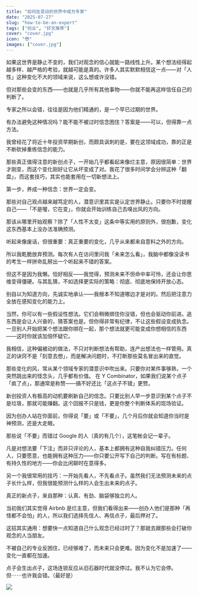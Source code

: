 ```yaml
---
title: "如何在变动的世界中成为专家"
date: "2025-07-27"
slug: "how-to-be-an-expert"
tags: ["创业", "好文推荐"]
cover: "cover.jpg"
icon: "😎"
images: ["cover.jpg"]
---
```

如果这世界是静止不变的，我们对观念的信心就能一路线性上升。某个想法经得起越多样、越严格的考验，就越可能是真的。许多人其实默默相信这一点——对「人性」这种变化不大的领域来说，这么想或许没错。



但对那些会变的东西——也就是几乎所有其他事物——你就不能再这样信任自己的判断了。



专家之所以会错，往往是因为他们精通的，是一个早已过期的世界。



有办法避免这种情况吗？能不能不被过时信念困住？答案是——可以，但得靠一点方法。



我曾经花了将近十年投资早期新创，而颇具讽刺的是，要在这领域成功，靠的正是不断砍掉重练信念的能力。



那些真正值得注意的新创点子，一开始几乎都看起来像烂主意，原因很简单：世界才刚变，而这个变化刚好让它从坏变成了对。我花了很多时间学会分辨这种「翻盘」，而这套技巧，其实也能套用在一切新想法上。



第一步，养成一种信念：世界一定会变。



那些对自己观点越来越笃定的人，潜意识里其实是认定世界静止。只要你不时提醒自己——「不是喔，它在变」，你就会开始训练自己去嗅出风的方向。



那该从哪里开始观察？除了「人性不太变」这条中等实用的原则外，很抱歉，变化这东西基本上没办法准确预测。



听起来像废话，但很重要：真正重要的变化，几乎从来都来自意料之外的方向。



所以我乾脆放弃预测。每次有人在访问里问我「未来怎么看」，我脑中都像没读书的考生一样拼命乱掰出一个听起来不错的答案。



但这不是因为我懒。恰好相反——我觉得，预测未来不但命中率可怜，还会让你思维变得僵硬。与其乱猜，不如选择更实际的策略：彻底、彻底地保持开放心态。



别自以为知道方向，先诚实地承认——我根本不知道哪边才是对的。然后把注意力全放在感知变化的能力上。



当然，你可以有一些假设性想法。它们会稍微绑住你没错，但也会驱动你前进。追东西是会让人兴奋的，猜答案也是。但你得非常有纪律，不让这些假设变成执念。
一旦别人开始把某个想法跟你绑在一起，那个想法就更可能变成你想相信的东西——这时你就该加倍怀疑它。



我相信，这种偏被动的做法，不只对判断想法有帮助，连产出想法也一样管用。真正的诀窍不是「刻意去想」，而是解决问题时，不打断那些莫名冒出来的直觉。



那些变化的风，常从某个领域专家的潜意识中吹出来。只要你对某件事够熟，一个突然跳出来的怪念头，几乎都有价值。
在 Y Combinator，如果我们说某个点子「疯了点」，那通常是称赞——搞不好还比「这点子不错」更赞。



新创投资人有极高的动机要刷新自己的信念。只要比别人早一步意识到某个点子不是垃圾，那就可能赚翻。这个回报不只是钱，更是你整个判断体系的现场验证。



因为创办人站在你面前，你得说「要」或「不要」，几个月后你就会知道你当时是神预测，还是大走眼。



那些说「不要」而错过 Google 的人（真的有几个），这笔帐会记一辈子。



凡是对想法要「下注」而非只评论的人，基本上都拥有这种自我纠错压力。任何人，只要愿意，也能拥有这种压力——你只要公开写下自己的判断。写在有标题、有持久性的地方——你会比闲聊时在意得多。



另一个我很常用的技巧：一开始先看人，不先看点子。虽然我们无法预测未来的点子长什么样，但我很能预测什么样的人会生出未来的点子。



真正的新点子，来自那种：认真、有劲、脑袋够独立的人。



当初我们其实觉得 Airbnb 是烂主意，但我们看得出来——创办人他们是那种「再怪都不会怕」的人，所以我们选择先信人、再信点子，最后押对了。



这招其实通用：想要快一点知道自己什么观念已经过时了？那就去跟那些会打破你观念的人当朋友。



不被自己的专业反困住，已经够难了，而未来只会更难。因为变化不是加速了——变化一直都在加速。



点子会生出点子，这场连锁反应从旧石器时代就没停过。我不认为它会停。
但⋯⋯也许我会错。（最好是）




![](https://prod-files-secure.s3.us-west-2.amazonaws.com/112d0858-5090-4d34-a606-b75eb8d65fd2/46476355-9cf3-4e99-9b7a-3531bc426380/1000202064.png?X-Amz-Algorithm=AWS4-HMAC-SHA256&X-Amz-Content-Sha256=UNSIGNED-PAYLOAD&X-Amz-Credential=ASIAZI2LB46654UNVTJD%2F20250905%2Fus-west-2%2Fs3%2Faws4_request&X-Amz-Date=20250905T174256Z&X-Amz-Expires=3600&X-Amz-Security-Token=IQoJb3JpZ2luX2VjEBIaCXVzLXdlc3QtMiJHMEUCIQCwEfcOpirDGmsfPQxyj66sjoKJDhDM67l2IRPjrsW2PAIgMnoEdtwwspp5ujSbNjx2Wsv8TVUc9anIjpkbAiEHM%2FAq%2FwMIexAAGgw2Mzc0MjMxODM4MDUiDL25fN8AycETHnhLdircA3QzjhwMrvICiunIRJ%2Fi3774cy1AaLDPzBwze3YiS7NDdyo%2Bvgnl%2F8QkoOHt56yTDiFgWufh87eTJVTABwYD8RHgkSHx1kGTGtb%2BE4yhXj3YNTBLeVHkhxyegRPJcWKD2oNe%2BLdt4zVYvnSbx69gdz0XZzt6aW6l6mQyQiaE8BZZSNoiXdfhGM5i6nBiVDTqyBCaB16E6JjhoepE4ND543d9ma5JJMvSqjL8tb7MBmNgtBbHdYzSDpIn1LboriPtblpOGAjbu8h%2FdJeHD4ixIWfH7752hQZ0kCh0imXy0pI5AVHPuyP9Kg1bVGHS183GWL82V9fV%2FVGJWqe8JTDVBTBZZCFuZ9bV82%2B4f7Sl7nMCWeDXNKy5u47LfzLCHP4Lv572AnupPyN9%2Fr2NjnqkCg3AoHaxNtkH8RjoyGM1%2BVz3UyrYDyqfXH3r%2BGNeXjSa9Vn5sP2GbVDoWGDAYB6LaT6Zc1VHZXa2a9cQUzh%2FDYRfM7j7jEXhwSRzJz1Py%2BtCx1Ah%2FLQrTSNDh39Ho89rGVyvI2CvP6FVNM1DAQxbHvk7JkUanpMpJpP14ne32XW3F1GJRS7rR7imN12RoSRqrnRMPX6e251DTaFuPT%2Bgpx3N87jHd%2Fz4FRxN2VzEMOi57MUGOqUBv3Fo95Zi%2B%2BVau7vznx1fR6jxuWltsVnKu3NaICqrq6Jc4aVKzRmh1MGSNQ8hewSeB2MGmLWhbfJiz9KB5awcya2P%2BD12XH3MCEylDQUALgyld477p%2Bx4wa4%2FSPrzxHlHUAq23Pkb3C0t3Vs%2BgkEffwZva2HyR4x6Kr0IWivUZRuuRYV29ChiRFNZQA7n1o%2F2qr83RtjbeMdqX2HkPrc6I%2FV2l7p8&X-Amz-Signature=cde37d2a33c772143ea6afbf3ca945d6db642b06d6e4edbe5aa1bde9fa3bd62d&X-Amz-SignedHeaders=host&x-amz-checksum-mode=ENABLED&x-id=GetObject)

